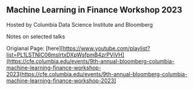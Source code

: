 ## Machine Learning in Finance Workshop 2023

Hosted by Columbia Data Science Institute and Bloomberg

Notes on selected talks

Origianal Page: [here][https://www.youtube.com/playlist?list=PL1LSTNIC06mslrtxDXpWsfpmB4zrPViVH](https://cfe.columbia.edu/events/9th-annual-bloomberg-columbia-machine-learning-finance-workshop-2023)https://cfe.columbia.edu/events/9th-annual-bloomberg-columbia-machine-learning-finance-workshop-2023]

